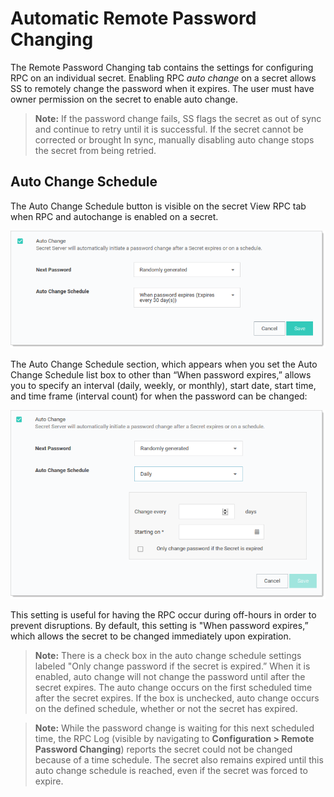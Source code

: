 [title]: # (Automatic Remote Password Changing)
[tags]: # (Automatic Remote Password Changing)
[priority]: # (1000)

# Automatic Remote Password Changing

The Remote Password Changing tab contains the settings for configuring RPC on an individual secret. Enabling RPC _auto change_ on a secret allows SS to remotely change the password when it expires. The user must have owner permission on the secret to enable auto change.

> **Note:** If the password change fails, SS flags the secret as out of sync and continue to retry until it is successful. If the secret cannot be corrected or brought In sync, manually disabling auto change stops the secret from being retried.

## Auto Change Schedule

The Auto Change Schedule button is visible on the secret View RPC tab when RPC and autochange is enabled on a secret.

![image-20200527095304651](images/image-20200527095304651.png)

The Auto Change Schedule section, which appears when you set the Auto Change Schedule list box to other than “When password expires,” allows you to specify an interval (daily, weekly, or monthly), start date, start time, and time frame (interval count) for when the password can be changed:

![image-20200527095610715](images/image-20200527095610715.png)

This setting is useful for having the RPC occur during off-hours in order to prevent disruptions. By default, this setting is "When password expires,” which allows the secret to be changed immediately upon expiration. 

> **Note:** There is a check box in the auto change schedule settings labeled "Only change password if the secret is expired.” When it is enabled, auto change will not change the password until after the secret expires. The auto change occurs on the first scheduled time after the secret expires. If the box is unchecked, auto change occurs on the defined schedule, whether or not the secret has expired.

> **Note:** While the password change is waiting for this next scheduled time, the RPC Log (visible by navigating to **Configuration > Remote Password Changing**) reports the secret could not be changed because of a time schedule. The secret also remains expired until this auto change schedule is reached, even if the secret was forced to expire.


